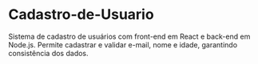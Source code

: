 # Cadastro-de-Usuario
Sistema de cadastro de usuários com front-end em React e back-end em Node.js. Permite cadastrar e validar e-mail, nome e idade, garantindo consistência dos dados.
